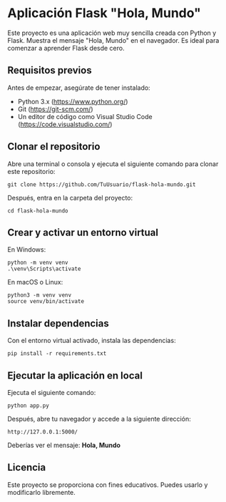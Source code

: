 # Aplicación Flask "Hola, Mundo"

Este proyecto es una aplicación web muy sencilla creada con Python y Flask. Muestra el mensaje "Hola, Mundo" en el navegador. Es ideal para comenzar a aprender Flask desde cero.

## Requisitos previos

Antes de empezar, asegúrate de tener instalado:

- Python 3.x (https://www.python.org/)
- Git (https://git-scm.com/)
- Un editor de código como Visual Studio Code (https://code.visualstudio.com/)

## Clonar el repositorio

Abre una terminal o consola y ejecuta el siguiente comando para clonar este repositorio:

```
git clone https://github.com/TuUsuario/flask-hola-mundo.git
```

Después, entra en la carpeta del proyecto:

```
cd flask-hola-mundo
```

## Crear y activar un entorno virtual

En Windows:

```
python -m venv venv
.\venv\Scripts\activate
```

En macOS o Linux:

```
python3 -m venv venv
source venv/bin/activate
```

## Instalar dependencias

Con el entorno virtual activado, instala las dependencias:

```
pip install -r requirements.txt
```

## Ejecutar la aplicación en local

Ejecuta el siguiente comando:

```
python app.py
```

Después, abre tu navegador y accede a la siguiente dirección:

```
http://127.0.0.1:5000/
```

Deberías ver el mensaje: **Hola, Mundo**

## Licencia

Este proyecto se proporciona con fines educativos. Puedes usarlo y modificarlo libremente.
